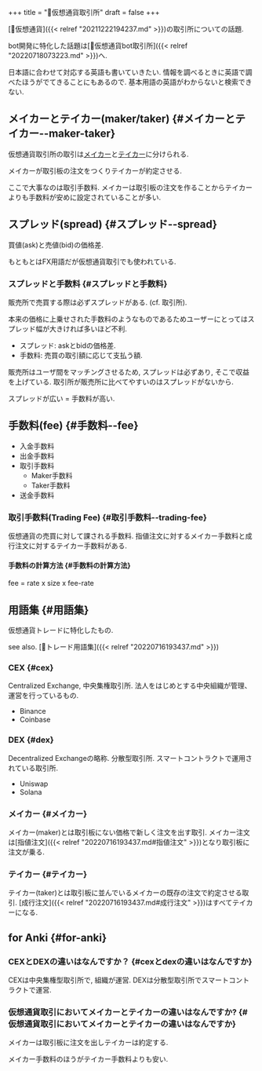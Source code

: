 +++
title = "📝仮想通貨取引所"
draft = false
+++

[📝仮想通貨]({{< relref "20211222194237.md" >}})の取引所についての話題.

bot開発に特化した話題は[📝仮想通貨bot取引所]({{< relref "20220718073223.md" >}})へ.

日本語に合わせて対応する英語も書いていきたい. 情報を調べるときに英語で調べたほうがでてきることにもあるので. 基本用語の英語がわからないと検索できない.


## メイカーとテイカー(maker/taker) {#メイカーとテイカー--maker-taker}

仮想通貨取引所の取引は[メイカー](#メイカー)と[テイカー](#テイカー)に分けられる.

メイカーが取引板の注文をつくりテイカーが約定させる.

ここで大事なのは取引手数料. メイカーは取引板の注文を作ることからテイカーよりも手数料が安めに設定されていることが多い.


## スプレッド(spread) {#スプレッド--spread}

買値(ask)と売値(bid)の価格差.

もともとはFX用語だが仮想通貨取引でも使われている.


### スプレッドと手数料 {#スプレッドと手数料}

販売所で売買する際は必ずスプレッドがある. (cf. 取引所).

本来の価格に上乗せされた手数料のようなものであるためユーザーにとってはスプレッド幅が大きければ多いほど不利.

-   スプレッド: askとbidの価格差.
-   手数料: 売買の取引額に応じて支払う額.

販売所はユーザ間をマッチングさせるため, スプレッドは必ずあり, そこで収益を上げている. 取引所が販売所に比べてやすいのはスプレッドがないから.

スプレッドが広い = 手数料が高い.


## 手数料(fee) {#手数料--fee}

-   入金手数料
-   出金手数料
-   取引手数料
    -   Maker手数料
    -   Taker手数料
-   送金手数料


### 取引手数料(Trading Fee) {#取引手数料--trading-fee}

仮想通貨の売買に対して課される手数料. 指値注文に対するメイカー手数料と成行注文に対するテイカー手数料がある.


#### 手数料の計算方法 {#手数料の計算方法}

fee = rate x size x fee-rate


## 用語集 {#用語集}

仮想通貨トレードに特化したもの.

see also. [📝トレード用語集]({{< relref "20220716193437.md" >}})


### CEX {#cex}

Centralized Exchange, 中央集権取引所. 法人をはじめとする中央組織が管理、運営を行っているもの.

-   Binance
-   Coinbase


### DEX {#dex}

Decentralized Exchangeの略称. 分散型取引所. スマートコントラクトで運用されている取引所.

-   Uniswap
-   Solana


### メイカー {#メイカー}

メイカー(maker)とは取引板にない価格で新しく注文を出す取引. メイカー注文は[指値注文]({{< relref "20220716193437.md#指値注文" >}})となり取引板に注文が乗る.


### テイカー {#テイカー}

テイカー(taker)とは取引板に並んでいるメイカーの既存の注文で約定させる取引. [成行注文]({{< relref "20220716193437.md#成行注文" >}})はすべてテイカーになる.


## for Anki {#for-anki}


### CEXとDEXの違いはなんですか？ {#cexとdexの違いはなんですか}

CEXは中央集権型取引所で, 組織が運営. DEXは分散型取引所でスマートコントラクトで運営.


### 仮想通貨取引においてメイカーとテイカーの違いはなんですか? {#仮想通貨取引においてメイカーとテイカーの違いはなんですか}

メイカーは取引板に注文を出しテイカーは約定する.

メイカー手数料のほうがテイカー手数料よりも安い.

